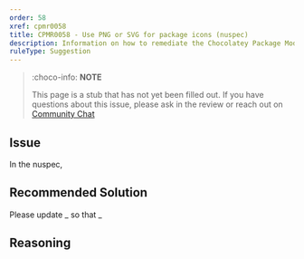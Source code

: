 ```yaml
---
order: 58
xref: cpmr0058
title: CPMR0058 - Use PNG or SVG for package icons (nuspec)
description: Information on how to remediate the Chocolatey Package Moderation Rule 0058
ruleType: Suggestion
---
```


<?! Include "../../../../../shared/package-validator-rule-suggestion.txt" /?>

> :choco-info: **NOTE**
>
> This page is a stub that has not yet been filled out. If you have questions about this issue, please ask in the review or reach out on [Community Chat](https://ch0.co/community)

## Issue

In the nuspec,

## Recommended Solution

Please update _ so that _

## Reasoning
